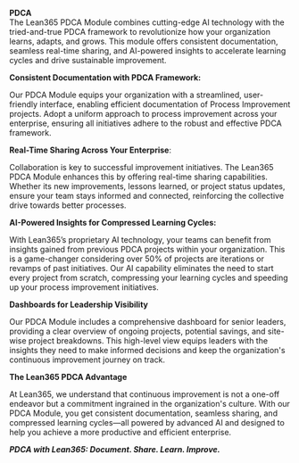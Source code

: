 **PDCA**  
The Lean365 PDCA Module combines cutting-edge AI technology with the tried-and-true PDCA framework to revolutionize how your organization learns, adapts, and grows. This module offers consistent documentation, seamless real-time sharing, and AI-powered insights to accelerate learning cycles and drive sustainable improvement.

**Consistent Documentation with PDCA Framework:**

Our PDCA Module equips your organization with a streamlined, user-friendly interface, enabling efficient documentation of Process Improvement projects. Adopt a uniform approach to process improvement across your enterprise, ensuring all initiatives adhere to the robust and effective PDCA framework.

**Real-Time Sharing Across Your Enterprise**:

Collaboration is key to successful improvement initiatives. The Lean365 PDCA Module enhances this by offering real-time sharing capabilities. Whether its new improvements, lessons learned, or project status updates, ensure your team stays informed and connected, reinforcing the collective drive towards better processes.

**AI-Powered Insights for Compressed Learning Cycles:**

With Lean365’s proprietary AI technology, your teams can benefit from insights gained from previous PDCA projects within your organization. This is a game-changer considering over 50% of projects are iterations or revamps of past initiatives. Our AI capability eliminates the need to start every project from scratch, compressing your learning cycles and speeding up your process improvement initiatives.

**Dashboards for Leadership Visibility**

Our PDCA Module includes a comprehensive dashboard for senior leaders, providing a clear overview of ongoing projects, potential savings, and site-wise project breakdowns. This high-level view equips leaders with the insights they need to make informed decisions and keep the organization's continuous improvement journey on track.

**The Lean365 PDCA Advantage**

At Lean365, we understand that continuous improvement is not a one-off endeavor but a commitment ingrained in the organization's culture. With our PDCA Module, you get consistent documentation, seamless sharing, and compressed learning cycles—all powered by advanced AI and designed to help you achieve a more productive and efficient enterprise.

***PDCA with Lean365: Document. Share. Learn. Improve.***